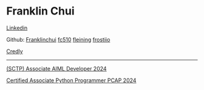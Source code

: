 # Franklin Chui

[Linkedin](https://www.linkedin.com/franklinchui)

Github: [Franklinchui](https://github.com/franklinchui) [fc510](https://github.com/fc510) [fleining](https://github.com/fleining) [frostiio](https://github.com/frostiio)

[Credly](https://www.credly.com/users/franklin-chui)

---

[(SCTP) Associate AIML Developer 2024](https://franklinchui.github.io/sctp_aiml_dev/sctp_aiml_dev)

[Certified Associate Python Programmer PCAP 2024](https://verify.openedg.org/?id=mvNr.kKK1.ifq6)
